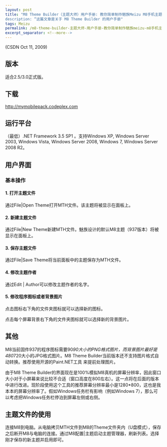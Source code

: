 ```yaml
---
layout: post
title: "M8 Theme Builder（主题大师）用户手册: 教你简单制作魅族Meizu M8手机主题
description: “这篇文章是关于 M8 Theme Builder 的用户手册"
tags: Meizu
permalink: /m8-theme-builder-主题大师-用户手册-教你简单制作魅族meizu-m8手机主题-d5d70027efe3
excerpt_separator: <!--more-->
---
```

(CSDN Oct 11, 2009)

## 版本

适合2.5/3.0正式版。

## 下载

http://mymobilepack.codeplex.com

## 运行平台

（最低）.NET Framework 3.5 SP1 。支持Windows XP, Windows Server 2003, Windows Vista, Windows Server 2008, Windows 7, Windows Server 2008 R2。

## 用户界面

### 基本操作

#### 1. 打开主题文件

通过File|Open Theme打开MTH文件。该主题将被显示在面板上。

#### 2. 新建主题文件

通过File|New Theme新建MTH文件。魅族设计的默认M8主题（937版本）将被显示在面板上。

#### 3. 保存主题文件

通过File|Save Theme将当前面板中的主题保存为MTH文件。

#### 4. 修改主题作者

通过Edit | Author可以修改主题作者的名字。

#### 5. 修改程序图标或者背景图片

点击图标右下角的文件夹图标就可以选择新的图标。

点击每个屏幕背景右下角的文件夹图标就可以选择新的背景图片。

## 其他

M8当前固件937的程序图标需要90*90大小的PNG格式图片，而背景图片最好是480*720大小的JPG格式图片。M8 Theme Builder当前版本还不支持图片格式自动转换。推荐使用开源的Paint.NET工具 来提前处理图片。

由于M8 Theme Builder的界面现在是100%模拟M8真机的屏幕分辨率，因此窗口大小对于小屏幕来说比较不合适（窗口高度在800左右）。这一点将在后面的版本中进行改进。现阶段使用这个工具的推荐屏幕分辨率最小是1280*800，这也是我本本的屏幕分辨率了。假如Windows任务栏有影响（例如Windows 7），那么可以考虑把Windows任务栏停泊到屏幕左侧或右侧。

## 主题文件的使用

连接M8到电脑。从电脑拷贝MTH文件到M8的Theme文件夹内（U盘模式），保存之后断开M8与电脑的连接。通过M8配置|主题启动主题管理器，刷新列表。选择刚才保存的新主题并启用即可。
<!--more-->